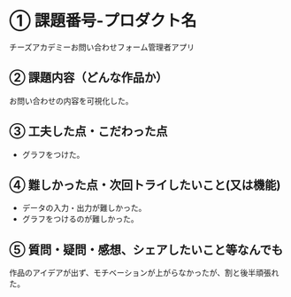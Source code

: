 # ① 課題番号-プロダクト名

チーズアカデミーお問い合わせフォーム管理者アプリ

## ② 課題内容（どんな作品か）

お問い合わせの内容を可視化した。

## ③ 工夫した点・こだわった点

- グラフをつけた。

## ④ 難しかった点・次回トライしたいこと(又は機能)

- データの入力・出力が難しかった。
- グラフをつけるのが難しかった。

## ⑤ 質問・疑問・感想、シェアしたいこと等なんでも

作品のアイデアが出ず、モチベーションが上がらなかったが、割と後半頑張れた。
